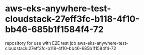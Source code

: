 # aws-eks-anywhere-test-cloudstack-27eff3fc-b118-4f10-bb46-685b1f1584f4-72
repository for use with E2E test job aws-eks-anywhere-test-cloudstack:27eff3fc-b118-4f10-bb46-685b1f1584f4-72
